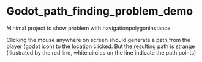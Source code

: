 # Godot_path_finding_problem_demo
 Minimal project to show problem with navigationpolygoninstance
 
 Clicking the mouse anywhere on screen should generate a path from the player (godot icon) to the location clicked.
 But the resulting path is strange (illustrated by the red line, white circles on the line indicate the path points)
